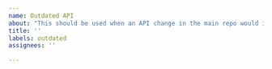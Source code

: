 ```yaml
---
name: Outdated API
about: "This should be used when an API change in the main repo would invalidate information in the user-guide."
title: ''
labels: outdated
assignees: ''

---
```


<!-- 
Please include a brief overview of the API change and which documentation will need to be updated to reflect this.
If you happen to have a link to the gdext PRs, that's a bonus.
-->

